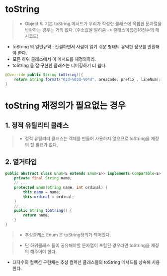 # toString
>- Object 의 기본 toString 메서드가 우리가 작성한 클래스에 적합한 문자열을 반환하는 경우는 거의 없다.
   (주소값을 알려줌 -> 클래스이름@16진수의 해시코드)
- toString 의 일반규약 : 간결하면서 사람이 읽기 쉬운 형태의 유익한 정보를 반환해야 한다.
- 모든 하위 클래스에서 이 메서드를 재정의하라.
- toString 을 잘 구현한 클래스는 디버깅하기 더 쉽다.

~~~java
@Override public String toString(){
	return String.format("03d-%03d-%04d", areaCode, prefix , lineNum);
}
~~~

# toString 재정의가 필요없는 경우
## 1. 정적 유틸리티 클래스
>- 정적 유틸리티 클래스는 객체를 만들어 사용하지 않으므로 toString을 재정의 할 필요가 없다,

## 2. 열거타입
~~~java
public abstract class Enum<E extends Enum<E>> implements Comparable<E>, Serializable {
    private final String name;
    // ...
    protected Enum(String name, int ordinal) {
        this.name = name;
        this.ordinal = ordinal;
    }
    // ...
    public String toString() {
        return name;
    }
}
~~~
>- 추상클래스 Enum 은 toString정의가 되어있다.

>- 단 하위클래스 들이 공유해야할 문자열이 포함된 경우라면 toString을 재정의 해주어야 한다.
- 대다수의 컬렉션 구현체는 추상 컬렉션 클래스들의 toString 메서드를 상속해 사용한다.